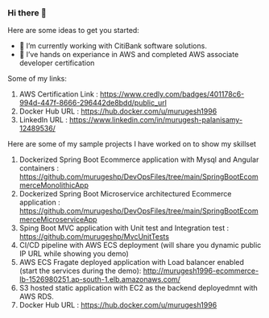 ### Hi there 👋

Here are some ideas to get you started:

- 🔭 I’m currently working with CitiBank software solutions.
- 🌱 I’ve hands on experiance in AWS and completed AWS associate developer certification

Some of my links:
1. AWS Certification Link : https://www.credly.com/badges/401178c6-994d-447f-8666-296442de8bdd/public_url
2. Docker Hub URL : https://hub.docker.com/u/murugesh1996
3. LinkedIn URL : https://www.linkedin.com/in/murugesh-palanisamy-12489536/

Here are some of my sample projects I have worked on to show my skillset

1. Dockerized Spring Boot Ecommerce application with Mysql and Angular containers : https://github.com/murugeshp/DevOpsFiles/tree/main/SpringBootEcommerceMonolithicApp
2. Dockerized Spring Boot Microservice architectured Ecommerce application : https://github.com/murugeshp/DevOpsFiles/tree/main/SpringBootEcommerceMicroserviceApp
3. Sping Boot MVC application with Unit test and Integration test : https://github.com/murugeshp/MvcUnitTests
4. CI/CD pipeline with AWS ECS deployment (will share you dynamic public IP URL while showing you demo)
5. AWS ECS Fragate deployed application with Load balancer enabled (start the services during the demo): http://murugesh1996-ecommerce-lb-1526980251.ap-south-1.elb.amazonaws.com/
6. S3 hosted static application with EC2 as the backend deployedmnt with AWS RDS.
7. Docker Hub URL : https://hub.docker.com/u/murugesh1996

